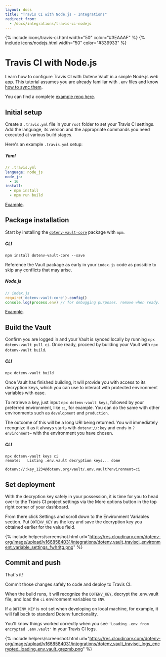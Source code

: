 ```yaml
---
layout: docs
title: "Travis CI with Node.js - Integrations"
redirect_from:
  - /docs/integrations/travis-ci-nodejs
---
```


{% include icons/travis-ci.html width="50" color="#3EAAAF" %}
{% include icons/nodejs.html width="50" color="#339933" %}

# __Travis CI with Node.js__

Learn how to configure Travis CI with Dotenv Vault in a simple Node.js web app. This tutorial assumes you are already familiar with `.env` files and know [how to sync them](/docs/tutorials/sync).

You can find a complete [example repo here](https://github.com/dotenv-org/integration-example-travis-ci-nodejs).

## Initial setup
Create a `.travis.yml` file in your `root` folder to set your Travis CI settings. Add the language, its version and the appropriate commands you need executed at various build stages.

Here's an example `.travis.yml` setup:

##### Yaml

```yml
// .travis.yml
language: node_js
node_js:
  - 16
install:
  - npm install
  - npm run build
```
[Example](https://github.com/dotenv-org/integration-example-travis-ci-nodejs/blob/master/.travis.yml).

## Package installation
Start by installing the [`dotenv-vault-core`](https://github.com/dotenv-org/dotenv-vault-core) package with `npm`.


##### CLI
```shell
npm install dotenv-vault-core --save
```

Reference the Vault package as early in your `index.js` code as possible to skip any conflicts that may arise.

##### Node.js

```js
// index.js
require('dotenv-vault-core').config()
console.log(process.env) // for debugging purposes. remove when ready.
```
[Example](https://github.com/dotenv-org/integration-example-travis-ci-nodejs/blob/master/index.js).

## Build the Vault
Confirm you are logged in and your Vault is synced locally by running `npx dotenv-vault pull ci`. Once ready, proceed by building your Vault with `npx dotenv-vault build`.

##### CLI

```shell
npx dotenv-vault build
```

Once Vault has finished building, it will provide you with access to its decryption keys, which you can use to interact with protected environment variables with ease.

To retrieve a key, just input `npx dotenv-vault keys`, followed by your preferred environment, like `ci`, for example. You can do the same with other environments such as `development` and `production.`

The outcome of this will be a long URI being returned. You will immediately recognize it as it always starts with `dotenv://:key` and ends in `?environment=` with the environment you have chosen.

##### CLI

```shell
npx dotenv-vault keys ci
remote:   Listing .env.vault decryption keys... done

dotenv://:key_1234@dotenv.org/vault/.env.vault?environment=ci
```

## Set deployment
With the decryption key safely in your possession, it is time for you to head over to the Travis CI project settings via the More options button in the top right corner of your dashboard.

From there click Settings and scroll down to the Environment Variables section. Put `DOTENV_KEY` as the key and save the decryption key you obtained earlier for the value field.

{% include helpers/screenshot.html url="https://res.cloudinary.com/dotenv-org/image/upload/v1668584031/integrations/dotenv_vault_travisci_environment_variable_settings_fwh4tg.png" %}

## Commit and push

That's it!

Commit those changes safely to code and deploy to Travis CI.

When the build runs, it will recognize the `DOTENV_KEY`, decrypt the .env.vault file, and load the `ci` environment variables to `ENV`.

If a `DOTENV_KEY` is not set when developing on local machine, for example, it will fall back to standard Dotenv functionality.

You'll know things worked correctly when you see `'Loading .env from encrypted .env.vault'` in your Travis CI logs.

{% include helpers/screenshot.html url="https://res.cloudinary.com/dotenv-org/image/upload/v1668584031/integrations/dotenv_vault_travisci_logs_encrypted_loading_env_vault_grezmb.png" %}
